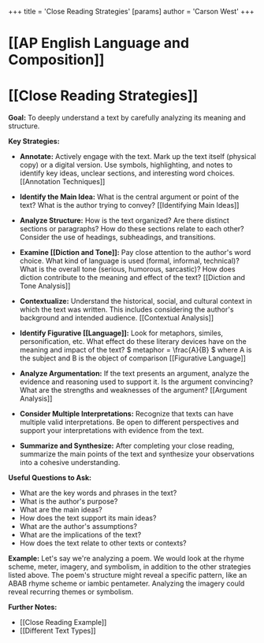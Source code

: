 +++
 title = 'Close Reading Strategies'
[params]
	author = 'Carson West'
+++
# [[AP English Language and Composition]]
# [[Close Reading Strategies]]

**Goal:** To deeply understand a text by carefully analyzing its meaning and structure.

**Key Strategies:**

* **Annotate:**  Actively engage with the text.  Mark up the text itself (physical copy) or a digital version.  Use symbols, highlighting, and notes to identify key ideas,  unclear sections, and interesting word choices. [[Annotation Techniques]]

* **Identify the Main Idea:** What is the central argument or point of the text?  What is the author trying to convey? [[Identifying Main Ideas]]

* **Analyze Structure:** How is the text organized?  Are there distinct sections or paragraphs? How do these sections relate to each other? Consider the use of headings, subheadings, and transitions.

* **Examine [[Diction and Tone]]:** Pay close attention to the author's word choice.  What kind of language is used (formal, informal, technical)?  What is the overall tone (serious, humorous, sarcastic)?  How does diction contribute to the meaning and effect of the text? [[Diction and Tone Analysis]]

* **Contextualize:** Understand the historical, social, and cultural context in which the text was written. This includes considering the author's background and intended audience. [[Contextual Analysis]]


* **Identify Figurative [[Language]]:** Look for metaphors, similes, personification, etc.  What effect do these literary devices have on the meaning and impact of the text?  $ metaphor = \frac{A}{B} $  where A is the subject and B is the object of comparison [[Figurative Language]]


* **Analyze Argumentation:** If the text presents an argument, analyze the evidence and reasoning used to support it. Is the argument convincing? What are the strengths and weaknesses of the argument? [[Argument Analysis]]

* **Consider Multiple Interpretations:**  Recognize that texts can have multiple valid interpretations.  Be open to different perspectives and support your interpretations with evidence from the text.

* **Summarize and Synthesize:**  After completing your close reading, summarize the main points of the text and synthesize your observations into a cohesive understanding.


**Useful Questions to Ask:**

* What are the key words and phrases in the text?
* What is the author's purpose?
* What are the main ideas?
* How does the text support its main ideas?
* What are the author's assumptions?
* What are the implications of the text?
* How does the text relate to other texts or contexts?


**Example:**  Let's say we're analyzing a poem.  We would look at the rhyme scheme, meter, imagery, and symbolism, in addition to the other strategies listed above.  The poem's structure might reveal a specific pattern, like an ABAB rhyme scheme or iambic pentameter. Analyzing the imagery could reveal recurring themes or symbolism.


**Further Notes:**

* [[Close Reading Example]]
* [[Different Text Types]]

